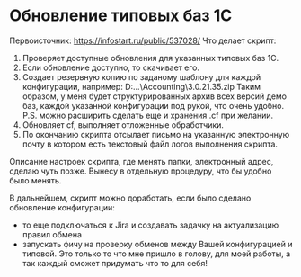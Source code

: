 # Обновление типовых баз 1С

Первоисточник: https://infostart.ru/public/537028/
Что делает скрипт:
1. Проверяет доступные обновления для указанных типовых баз 1С.
2. Если обновление доступно, то скачивает его.
3. Создает резервную копию по заданому шаблону для каждой конфигурации, например:
D:\...\Accounting\3.0.21.35.zip
Таким образом, у меня будет структурированных архив всех версий демо баз, 
каждой указанной конфигурации под рукой, что очень удобно.
P.S. можно расширить сделать еще и хранения .cf при желании.
4. Обновляет cf, выполняет отложенные обработчики.
5. По окончанию скрипта отсылает письмо на указанную электронную почту
в котором есть текстовый файл логов выполнения скрипта.

Описание настроек скрипта, где менять папки, электронный адрес, сделаю чуть позже.
Вынесу в отдельную процедуру, что бы удобно было менять.

В дальнейшем, скрипт можно доработать,
если было сделано обновление конфигурации:
- то еще подключаться к Jira и создавать задачку на актуализацию правил обмена
- запускать фичу на проверку обменов между Вашей конфигурацией и типовой.
Это только то что мне пришло в голову, для моей работы, а так 
каждый сможет придумать что то для себя!
